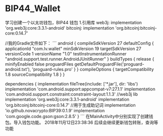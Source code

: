 # BIP44_Wallet
学习创建一个以太坊钱包，BIP44 钱包
1.引用库
web3j:
implementation 'org.web3j:core:3.3.1-android'
bitcoinj: 
implementation 'org.bitcoinj:bitcoinj-core:0.14.7'

//我的Gradle文件如下：
´´´
android {
    compileSdkVersion 27
    defaultConfig {
        applicationId "com.lv.wallet"
        minSdkVersion 19
        targetSdkVersion 27
        versionCode 1
        versionName "1.0"
        testInstrumentationRunner "android.support.test.runner.AndroidJUnitRunner"
    }
    buildTypes {
        release {
            minifyEnabled false
            proguardFiles getDefaultProguardFile('proguard-android.txt'), 'proguard-rules.pro'
        }
    }
    compileOptions {
        targetCompatibility 1.8
        sourceCompatibility 1.8
    }
}

dependencies {
    implementation fileTree(include: ['*.jar'], dir: 'libs')
    implementation 'com.android.support:appcompat-v7:27.1.1'
    implementation 'com.android.support.constraint:constraint-layout:1.1.3'
    //web3j lib
    implementation 'org.web3j:core:3.3.1-android'
    implementation 'org.bitcoinj:bitcoinj-core:0.14.7'
    //用于生成助记词
    implementation 'io.github.novacrypto:BIP39:0.1.9'
    implementation 'com.google.code.gson:gson:2.8.5'
}
´´´
在MainActivity中分别实现了创建钱包。导入钱包功能。
2018年11月12日23:38:36 后续会继续更新钱包转账，查询等功能
